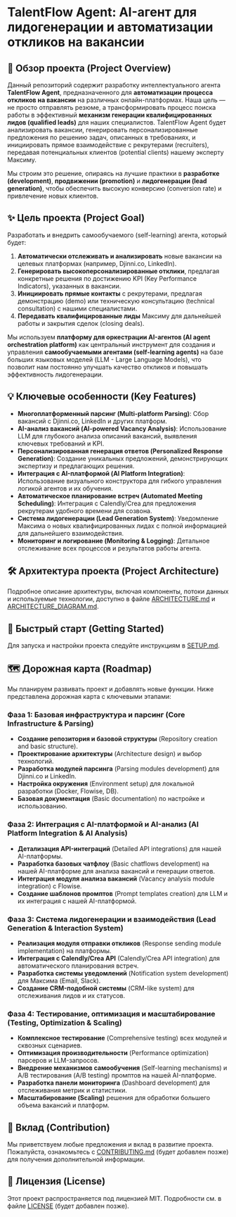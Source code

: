 # TalentFlow Agent: AI-агент для лидогенерации и автоматизации откликов на вакансии

## 🚀 Обзор проекта (Project Overview)

Данный репозиторий содержит разработку интеллектуального агента **TalentFlow Agent**, предназначенного для **автоматизации процесса откликов на вакансии** на различных онлайн-платформах. Наша цель — не просто отправлять резюме, а трансформировать процесс поиска работы в эффективный **механизм генерации квалифицированных лидов (qualified leads)** для наших специалистов. TalentFlow Agent будет анализировать вакансии, генерировать персонализированные предложения по решению задач, описанных в требованиях, и инициировать прямое взаимодействие с рекрутерами (recruiters), передавая потенциальных клиентов (potential clients) нашему эксперту Максиму.

Мы строим это решение, опираясь на лучшие практики в **разработке (development)**, **продвижении (promotion)** и **лидогенерации (lead generation)**, чтобы обеспечить высокую конверсию (conversion rate) и привлечение новых клиентов.

## ✨ Цель проекта (Project Goal)

Разработать и внедрить самообучаемого (self-learning) агента, который будет:

1.  **Автоматически отслеживать и анализировать** новые вакансии на целевых платформах (например, Djinni.co, LinkedIn).
2.  **Генерировать высокоперсонализированные отклики**, предлагая конкретные решения по достижению KPI (Key Performance Indicators), указанных в вакансии.
3.  **Инициировать прямые контакты** с рекрутерами, предлагая демонстрацию (demo) или техническую консультацию (technical consultation) с нашими специалистами.
4.  **Передавать квалифицированные лиды** Максиму для дальнейшей работы и закрытия сделок (closing deals).

Мы используем **платформу для оркестрации AI-агентов (AI agent orchestration platform)** как центральный инструмент для создания и управления **самообучаемыми агентами (self-learning agents)** на базе больших языковых моделей (LLM - Large Language Models), что позволит нам постоянно улучшать качество откликов и повышать эффективность лидогенерации.

## 💡 Ключевые особенности (Key Features)

*   **Многоплатформенный парсинг (Multi-platform Parsing)**: Сбор вакансий с Djinni.co, LinkedIn и других платформ.
*   **AI-анализ вакансий (AI-powered Vacancy Analysis)**: Использование LLM для глубокого анализа описаний вакансий, выявления ключевых требований и KPI.
*   **Персонализированная генерация ответов (Personalized Response Generation)**: Создание уникальных предложений, демонстрирующих экспертизу и предлагающих решения.
*   **Интеграция с AI-платформой (AI Platform Integration)**: Использование визуального конструктора для гибкого управления логикой агентов и их обучения.
*   **Автоматическое планирование встреч (Automated Meeting Scheduling)**: Интеграция с Calendly/Crea для предложения рекрутерам удобного времени для созвона.
*   **Система лидогенерации (Lead Generation System)**: Уведомление Максима о новых квалифицированных лидах с полной информацией для дальнейшего взаимодействия.
*   **Мониторинг и логирование (Monitoring & Logging)**: Детальное отслеживание всех процессов и результатов работы агента.

## 🛠️ Архитектура проекта (Project Architecture)

Подробное описание архитектуры, включая компоненты, потоки данных и используемые технологии, доступно в файле [ARCHITECTURE.md](ARCHITECTURE.md) и [ARCHITECTURE_DIAGRAM.md](ARCHITECTURE_DIAGRAM.md).

## 🚀 Быстрый старт (Getting Started)

Для запуска и настройки проекта следуйте инструкциям в [SETUP.md](SETUP.md).

## 🗺️ Дорожная карта (Roadmap)

Мы планируем развивать проект и добавлять новые функции. Ниже представлена дорожная карта с ключевыми этапами:

### **Фаза 1: Базовая инфраструктура и парсинг (Core Infrastructure & Parsing)**
*   **Создание репозитория и базовой структуры** (Repository creation and basic structure).
*   **Проектирование архитектуры** (Architecture design) и выбор технологий.
*   **Разработка модулей парсинга** (Parsing modules development) для Djinni.co и LinkedIn.
*   **Настройка окружения** (Environment setup) для локальной разработки (Docker, Flowise, DB).
*   **Базовая документация** (Basic documentation) по настройке и использованию.

### **Фаза 2: Интеграция с AI-платформой и AI-анализ (AI Platform Integration & AI Analysis)**
*   **Детализация API-интеграций** (Detailed API integrations) для нашей AI-платформы.
*   **Разработка базовых чатфлоу** (Basic chatflows development) на нашей AI-платформе для анализа вакансий и генерации ответов.
*   **Интеграция модуля анализа вакансий** (Vacancy analysis module integration) с Flowise.
*   **Создание шаблонов промптов** (Prompt templates creation) для LLM и их интеграция с нашей AI-платформой.

### **Фаза 3: Система лидогенерации и взаимодействия (Lead Generation & Interaction System)**
*   **Реализация модуля отправки откликов** (Response sending module implementation) на платформы.
*   **Интеграция с Calendly/Crea API** (Calendly/Crea API integration) для автоматического планирования встреч.
*   **Разработка системы уведомлений** (Notification system development) для Максима (Email, Slack).
*   **Создание CRM-подобной системы** (CRM-like system) для отслеживания лидов и их статусов.

### **Фаза 4: Тестирование, оптимизация и масштабирование (Testing, Optimization & Scaling)**
*   **Комплексное тестирование** (Comprehensive testing) всех модулей и сквозных сценариев.
*   **Оптимизация производительности** (Performance optimization) парсеров и LLM-запросов.
*   **Внедрение механизмов самообучения** (Self-learning mechanisms) и A/B тестирования (A/B testing) промптов на нашей AI-платформе.
*   **Разработка панели мониторинга** (Dashboard development) для отслеживания метрик и статистики.
*   **Масштабирование (Scaling)** решения для обработки большего объема вакансий и платформ.

## 🤝 Вклад (Contribution)

Мы приветствуем любые предложения и вклад в развитие проекта. Пожалуйста, ознакомьтесь с [CONTRIBUTING.md](CONTRIBUTING.md) (будет добавлен позже) для получения дополнительной информации.

## 📄 Лицензия (License)

Этот проект распространяется под лицензией MIT. Подробности см. в файле [LICENSE](LICENSE) (будет добавлен позже).



